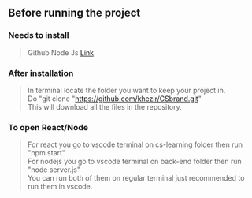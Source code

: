 ## Before running the project
### Needs to install
> Github
Node Js [Link](https://nodejs.org/en/download/)

### After installation
> In terminal locate the folder you want to keep your project in.  
Do "git clone "https://github.com/khezir/CSbrand.git"  
This will download all the files in the repository.

### To open React/Node
> For react you go to vscode terminal on cs-learning folder then run "npm start"  
For nodejs you go to vscode terminal on back-end folder then run "node server.js"   
You can run both of them on regular terminal just recommended to run them in vscode.

